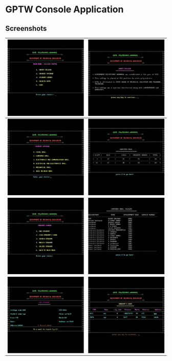 # GPTW Console Application

## Screenshots
![Screenshot](Screenshots/gptw1.jpg) | ![Screenshot](Screenshots/gptw2.jpg)
--- | ---
![Screenshot](Screenshots/gptw3.jpg) | ![Screenshot](Screenshots/gptw4.jpg)
![Screenshot](Screenshots/gptw5.jpg) | ![Screenshot](Screenshots/gptw6.jpg)
![Screenshot](Screenshots/gptw7.jpg) | ![Screenshot](Screenshots/gptw8.jpg)
